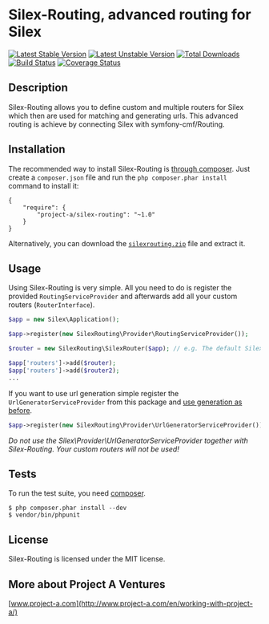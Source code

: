 Silex-Routing, advanced routing for Silex
=============================

[![Latest Stable Version](https://poser.pugx.org/project-a/Silex-Routing/v/stable.png)](https://packagist.org/packages/project-a/Silex-Routing) [![Latest Unstable Version](https://poser.pugx.org/project-a/Silex-Routing/v/unstable.png)](https://packagist.org/packages/project-a/Silex-Routing) [![Total Downloads](https://poser.pugx.org/project-a/Silex-Routing/downloads.png)](https://packagist.org/packages/project-a/Silex-Routing) [![Build Status](https://secure.travis-ci.org/project-a/Silex-Routing.png?branch=master)](http://travis-ci.org/project-a/Silex-Routing) [![Coverage Status](https://coveralls.io/repos/project-a/Silex-Routing/badge.png?branch=master)](https://coveralls.io/r/project-a/Silex-Routing?branch=master)

## Description

Silex-Routing allows you to define custom and multiple routers for Silex which 
then are used for matching and generating urls.
This advanced routing is achieve by connecting Silex with symfony-cmf/Routing.

## Installation

The recommended way to install Silex-Routing is [through
composer](http://getcomposer.org). Just create a `composer.json` file and
run the `php composer.phar install` command to install it:

    {
        "require": {
            "project-a/silex-routing": "~1.0"
        }
    }

Alternatively, you can download the [`silexrouting.zip`][1] file and extract it.

## Usage

Using Silex-Routing is very simple. All you need to do is register the provided
```RoutingServiceProvider``` and afterwards add all your custom routers (```RouterInterface```).
```php
$app = new Silex\Application();

$app->register(new SilexRouting\Provider\RoutingServiceProvider());

$router = new SilexRouting\SilexRouter($app); // e.g. The default Silex router

$app['routers']->add($router);
$app['routers']->add($router2);
...
```

If you want to use url generation simple register the ```UrlGeneratorServiceProvider```
from this package and [use generation as before](http://silex.sensiolabs.org/doc/providers/url_generator.html#usage).

```php
$app->register(new SilexRouting\Provider\UrlGeneratorServiceProvider());
```

*Do not use the Silex\Provider\UrlGeneratorServiceProvider together with Silex-Routing.
Your custom routers will not be used!*

## Tests

To run the test suite, you need [composer](http://getcomposer.org).

    $ php composer.phar install --dev
    $ vendor/bin/phpunit

## License

Silex-Routing is licensed under the MIT license.

## More about Project A Ventures

[www.project-a.com](http://www.project-a.com/en/working-with-project-a/)

[1]: https://github.com/project-a/Silex-Routing/archive/master.zip

